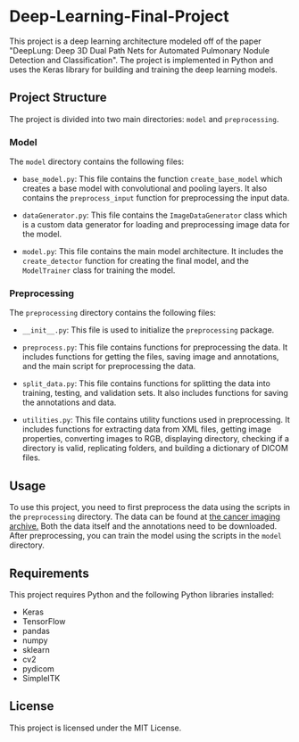 # Deep-Learning-Final-Project

This project is a deep learning architecture modeled off of the paper "DeepLung: Deep 3D Dual Path Nets for Automated
Pulmonary Nodule Detection and Classification". The project is implemented in Python and uses the Keras library for
building and training the deep learning models.

## Project Structure

The project is divided into two main directories: `model` and `preprocessing`.

### Model

The `model` directory contains the following files:

- `base_model.py`: This file contains the function `create_base_model` which creates a base model with convolutional and
  pooling layers. It also contains the `preprocess_input` function for preprocessing the input data.

- `dataGenerator.py`: This file contains the `ImageDataGenerator` class which is a custom data generator for loading and
  preprocessing image data for the model.

- `model.py`: This file contains the main model architecture. It includes the `create_detector` function for creating
  the final model, and the `ModelTrainer` class for training the model.

### Preprocessing

The `preprocessing` directory contains the following files:

- `__init__.py`: This file is used to initialize the `preprocessing` package.

- `preprocess.py`: This file contains functions for preprocessing the data. It includes functions for getting the files,
  saving image and annotations, and the main script for preprocessing the data.

- `split_data.py`: This file contains functions for splitting the data into training, testing, and validation sets. It
  also includes functions for saving the annotations and data.

- `utilities.py`: This file contains utility functions used in preprocessing. It includes functions for extracting data
  from XML files, getting image properties, converting images to RGB, displaying directory, checking if a directory is
  valid, replicating folders, and building a dictionary of DICOM files.

## Usage

To use this project, you need to first preprocess the data using the scripts in the `preprocessing` directory. The data
can be found at [the cancer imaging archive.](https://www.cancerimaingarchive.net/collection/lung-pet-ct-dx/) Both the
data itself and the annotations need to be downloaded. After preprocessing, you can train the model using the scripts in
the `model` directory.

## Requirements

This project requires Python and the following Python libraries installed:

- Keras
- TensorFlow
- pandas
- numpy
- sklearn
- cv2
- pydicom
- SimpleITK

## License

This project is licensed under the MIT License.